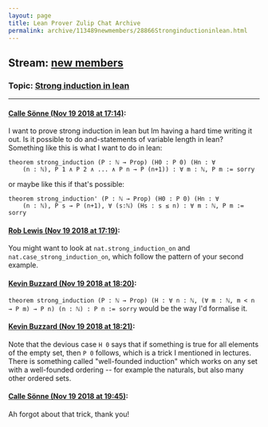 ```yaml
---
layout: page
title: Lean Prover Zulip Chat Archive 
permalink: archive/113489newmembers/28866Stronginductioninlean.html
---
```


## Stream: [new members](index.html)
### Topic: [Strong induction in lean](28866Stronginductioninlean.html)

---

#### [Calle Sönne (Nov 19 2018 at 17:14)](https://leanprover.zulipchat.com/#narrow/stream/113489-new%20members/topic/Strong%20induction%20in%20lean/near/147975900):
I want to prove strong induction in lean but Im having a hard time writing it out. Is it possible to do and-statements of variable length in lean? Something like this is what I want to do in lean:
```lean
theorem strong_induction (P : ℕ → Prop) (H0 : P 0) (Hn : ∀ 
    (n : ℕ), P 1 ∧ P 2 ∧ ... ∧ P n → P (n+1)) : ∀ m : ℕ, P m := sorry
```
or maybe like this if that's possible:
```lean
theorem strong_induction' (P : ℕ → Prop) (H0 : P 0) (Hn : ∀ 
    (n : ℕ), P s → P (n+1), ∀ (s:ℕ) (Hs : s ≤ n) : ∀ m : ℕ, P m := sorry
```

#### [Rob Lewis (Nov 19 2018 at 17:19)](https://leanprover.zulipchat.com/#narrow/stream/113489-new%20members/topic/Strong%20induction%20in%20lean/near/147976238):
You might want to look at `nat.strong_induction_on` and `nat.case_strong_induction_on`, which follow the pattern of your second example.

#### [Kevin Buzzard (Nov 19 2018 at 18:20)](https://leanprover.zulipchat.com/#narrow/stream/113489-new%20members/topic/Strong%20induction%20in%20lean/near/147980492):
`theorem strong_induction (P : ℕ → Prop) (H : ∀ n : ℕ, (∀ m : ℕ, m < n → P m) → P n) (n : ℕ) : P n := sorry` would be the way I'd formalise it.

#### [Kevin Buzzard (Nov 19 2018 at 18:21)](https://leanprover.zulipchat.com/#narrow/stream/113489-new%20members/topic/Strong%20induction%20in%20lean/near/147980545):
Note that the devious case `H 0` says that if something is true for all elements of the empty set, then `P 0` follows, which is a trick I mentioned in lectures. There is something called "well-founded induction" which works on any set with a well-founded ordering -- for example the naturals, but also many other ordered sets.

#### [Calle Sönne (Nov 19 2018 at 19:45)](https://leanprover.zulipchat.com/#narrow/stream/113489-new%20members/topic/Strong%20induction%20in%20lean/near/147984947):
Ah forgot about that trick, thank you!

